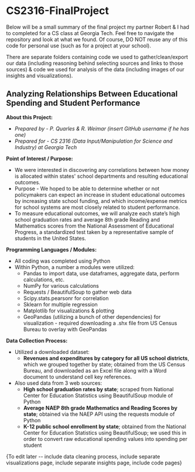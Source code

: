 # CS2316-FinalProject
Below will be a small summary of the final project my partner Robert & I had to completed for a CS class at Georgia Tech. Feel free to navigate the repository and look at what we found. Of course, DO NOT reuse any of this code for personal use (such as for a project at your school). 

There are separate folders containing code we used to gather/clean/export our data (including reasoning behind selecting sources and links to those sources) & code we used for analysis of the data (including images of our insights and visualizations). 

## Analyzing Relationships Between Educational Spending and Student Performance

**About this Project:**
* _Prepared by - P. Quarles & R. Weimar (insert GitHub username if he has one)_
* _Prepared for - CS 2316 (Data Input/Manipulation for Science and Industry) at Georgia Tech_

**Point of Interest / Purpose:** 
  * We were interested in discovering any correlations between how money is allocated within states' school departments and resulting educational outcomes.
  * Purpose - We hoped to be able to determine whether or not policymakers can expect an increase in student educational outcomes by increasing state school funding, and which   income/expense metrics for school systems are most closely related to student performance.
  * To measure educational outcomes, we will analyze each state’s high school graduation rates and average 8th grade Reading and Mathematics scores from the National Assessment of Educational Progress, a standardized test taken by a representative sample of students in the United States.
    
**Programming Languages / Modules:** 
  * All coding was completed using Python
  * Within Python, a number a modules were utilized:
    * Pandas to import data, use dataframes, aggregate data, perform calculations, etc.
    * NumPy for various calculations
    * Requests / BeautifulSoup to gather web data
    * Scipy.stats.pearsonr for correlation 
    * Sklearn for multiple regression
    * Matplotlib for visualizations & plotting
    * GeoPandas (utilizing a bunch of other dependencies) for visualization - required downloading a .shx file from US Census Bureau to overlay with GeoPandas 
      
 **Data Collection Process:** 
   * Utilized a downloaded dataset:
     * __Revenues and expenditures by category for all US school districts__, which we grouped together by state; obtained from the US Census Bureau, and downloaded as an Excel file along with a Word document to understand cell key references.
   * Also used data from 3 web sources:
     * __High school graduation rates by state__; scraped from National Center for Education Statistics using BeautifulSoup module of Python
     * __Average NAEP 8th grade Mathematics and Reading Scores by state__; obtained via the NAEP API using the requests module of Python
     * __K-12 public school enrollment by state__; obtained from the National Center for Education Statistics using BeautifulSoup; we used this in order to convert raw educational spending values into spending per student
      
  {To edit later -- include data cleaning process, include separate visualizations page, include separate insights page, include code pages}
